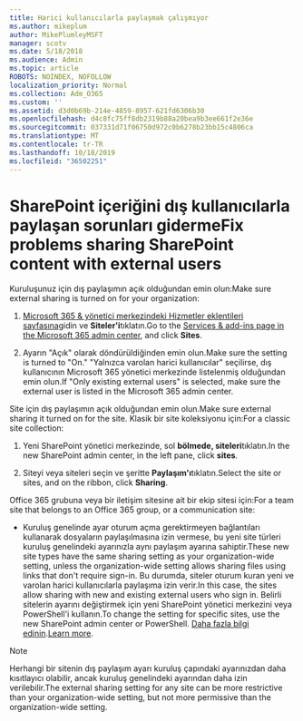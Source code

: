 ```yaml
---
title: Harici kullanıcılarla paylaşmak çalışmıyor
ms.author: mikeplum
author: MikePlumleyMSFT
manager: scotv
ms.date: 5/18/2018
ms.audience: Admin
ms.topic: article
ROBOTS: NOINDEX, NOFOLLOW
localization_priority: Normal
ms.collection: Adm_O365
ms.custom: ''
ms.assetid: d3d0b69b-214e-4859-8957-621fd6306b30
ms.openlocfilehash: d4c8fc75ff8db2319b88a20bea9b3ee661f2e36e
ms.sourcegitcommit: 037331d71f06750d972c0b6278b23bb15c4806ca
ms.translationtype: MT
ms.contentlocale: tr-TR
ms.lasthandoff: 10/18/2019
ms.locfileid: "36502251"
---
```

# <a name="fix-problems-sharing-sharepoint-content-with-external-users"></a><span data-ttu-id="f4150-102">SharePoint içeriğini dış kullanıcılarla paylaşan sorunları giderme</span><span class="sxs-lookup"><span data-stu-id="f4150-102">Fix problems sharing SharePoint content with external users</span></span>

<span data-ttu-id="f4150-103">Kuruluşunuz için dış paylaşımın açık olduğundan emin olun:</span><span class="sxs-lookup"><span data-stu-id="f4150-103">Make sure external sharing is turned on for your organization:</span></span>
  
1. <span data-ttu-id="f4150-104">[Microsoft 365 &amp; yönetici merkezindeki Hizmetler eklentileri sayfasına](https://portal.office.com/adminportal/home#/Settings/ServicesAndAddIns)gidin ve **Siteler'i**tıklatın.</span><span class="sxs-lookup"><span data-stu-id="f4150-104">Go to the [Services &amp; add-ins page in the Microsoft 365 admin center](https://portal.office.com/adminportal/home#/Settings/ServicesAndAddIns), and click **Sites**.</span></span>
    
2. <span data-ttu-id="f4150-105">Ayarın "Açık" olarak döndürüldiğinden emin olun.</span><span class="sxs-lookup"><span data-stu-id="f4150-105">Make sure the setting is turned to "On."</span></span> <span data-ttu-id="f4150-106">"Yalnızca varolan harici kullanıcılar" seçilirse, dış kullanıcının Microsoft 365 yönetici merkezinde listelenmiş olduğundan emin olun.</span><span class="sxs-lookup"><span data-stu-id="f4150-106">If "Only existing external users" is selected, make sure the external user is listed in the Microsoft 365 admin center.</span></span>
    
<span data-ttu-id="f4150-107">Site için dış paylaşımın açık olduğundan emin olun.</span><span class="sxs-lookup"><span data-stu-id="f4150-107">Make sure external sharing it turned on for the site.</span></span> <span data-ttu-id="f4150-108">Klasik bir site koleksiyonu için:</span><span class="sxs-lookup"><span data-stu-id="f4150-108">For a classic site collection:</span></span>
  
1. <span data-ttu-id="f4150-109">Yeni SharePoint yönetici merkezinde, sol **bölmede, siteleri**tıklatın.</span><span class="sxs-lookup"><span data-stu-id="f4150-109">In the new SharePoint admin center, in the left pane, click **sites**.</span></span>
    
2. <span data-ttu-id="f4150-110">Siteyi veya siteleri seçin ve şeritte **Paylaşım'ı**tıklatın.</span><span class="sxs-lookup"><span data-stu-id="f4150-110">Select the site or sites, and on the ribbon, click **Sharing**.</span></span>
    
<span data-ttu-id="f4150-111">Office 365 grubuna veya bir iletişim sitesine ait bir ekip sitesi için:</span><span class="sxs-lookup"><span data-stu-id="f4150-111">For a team site that belongs to an Office 365 group, or a communication site:</span></span>
  
- <span data-ttu-id="f4150-112">Kuruluş genelinde ayar oturum açma gerektirmeyen bağlantıları kullanarak dosyaların paylaşılmasına izin vermese, bu yeni site türleri kuruluş genelindeki ayarınızla aynı paylaşım ayarına sahiptir.</span><span class="sxs-lookup"><span data-stu-id="f4150-112">These new site types have the same sharing setting as your organization-wide setting, unless the organization-wide setting allows sharing files using links that don't require sign-in.</span></span> <span data-ttu-id="f4150-113">Bu durumda, siteler oturum kuran yeni ve varolan harici kullanıcılarla paylaşıma izin verir.</span><span class="sxs-lookup"><span data-stu-id="f4150-113">In this case, the sites allow sharing with new and existing external users who sign in.</span></span> <span data-ttu-id="f4150-114">Belirli sitelerin ayarını değiştirmek için yeni SharePoint yönetici merkezini veya PowerShell'i kullanın.</span><span class="sxs-lookup"><span data-stu-id="f4150-114">To change the setting for specific sites, use the new SharePoint admin center or PowerShell.</span></span> <span data-ttu-id="f4150-115">[Daha fazla bilgi edinin](https://go.microsoft.com/fwlink/?linkid=871863).</span><span class="sxs-lookup"><span data-stu-id="f4150-115">[Learn more](https://go.microsoft.com/fwlink/?linkid=871863).</span></span>
    
> [!NOTE]
> <span data-ttu-id="f4150-116">Herhangi bir sitenin dış paylaşım ayarı kuruluş çapındaki ayarınızdan daha kısıtlayıcı olabilir, ancak kuruluş genelindeki ayarından daha izin verilebilir.</span><span class="sxs-lookup"><span data-stu-id="f4150-116">The external sharing setting for any site can be more restrictive than your organization-wide setting, but not more permissive than the organization-wide setting.</span></span> 
  

